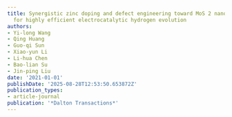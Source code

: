 ```yaml
---
title: Synergistic zinc doping and defect engineering toward MoS 2 nanosheet arrays
  for highly efficient electrocatalytic hydrogen evolution
authors:
- Yi-long Wang
- Qing Huang
- Guo-qi Sun
- Xiao-yun Li
- Li-hua Chen
- Bao-lian Su
- Jin-ping Liu
date: '2021-01-01'
publishDate: '2025-08-28T12:53:50.653872Z'
publication_types:
- article-journal
publication: '*Dalton Transactions*'
---
```

